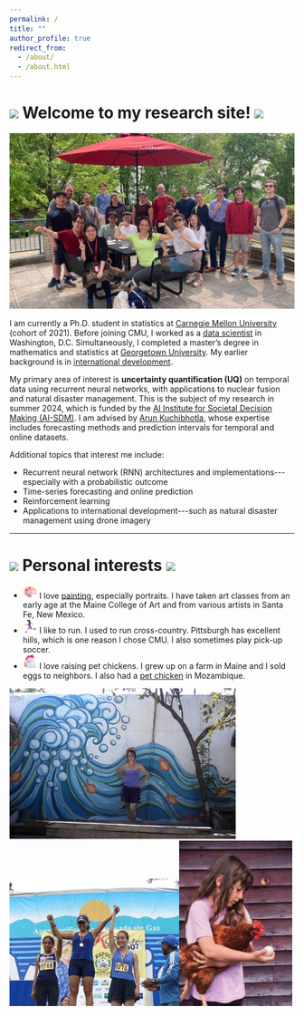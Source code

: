 ```yaml
---
permalink: /
title: ""
author_profile: true
redirect_from: 
  - /about/
  - /about.html
---
```


<img src="/images/favicon.ico" width="25"> Welcome to my research site! <img src="/images/favicon.ico" width="25">
======

![CMU colleagues](/images/CMU_patio1.jpg)

I am currently a Ph.D. student in statistics at [Carnegie Mellon University](https://www.cmu.edu/dietrich/statistics-datascience/index.html) (cohort of 2021). Before joining CMU, I worked as a [data scientist](/cv/) in Washington, D.C. Simultaneously, I completed a master’s degree in mathematics and statistics at [Georgetown University](https://mathstat.georgetown.edu/graduate/). My earlier background is in [international development](/cv/).


My primary area of interest is **uncertainty quantification (UQ)** on temporal data using recurrent neural networks, with applications to nuclear fusion and natural disaster management. This is the subject of my research in summer 2024, which is funded by the [AI Institute for Societal Decision Making (AI-SDM)](https://www.cmu.edu/ai-sdm/index.html). I am advised by [Arun Kuchibhotla](https://arun-kuchibhotla.github.io/), whose expertise includes forecasting methods and prediction intervals for temporal and online datasets.

Additional topics that interest me include:

* Recurrent neural network (RNN) architectures and implementations---especially with a probabilistic outcome
* Time-series forecasting and online prediction
* Reinforcement learning
* Applications to international development---such as natural disaster management using drone imagery


---


<img src="/images/favicon.ico" width="25"> Personal interests <img src="/images/favicon.ico" width="25">
======

* <img src="/images/paint1.png" width="25"> I love [painting](https://www.instagram.com/selina.carter.art), especially portraits. I have taken art classes from an early age at the Maine College of Art and from various artists in Santa Fe, New Mexico.
* <img src="/images/girlrun.png" width="25"> I like to run. I used to run cross-country. Pittsburgh has excellent hills, which is one reason I chose CMU. I also sometimes play pick-up soccer.
* <img src="/images/chicken.png" width="25"> I love raising pet chickens. I grew up on a farm in Maine and I sold eggs to neighbors. I also had a [pet chicken](https://www.youtube.com/watch?v=nvbMS_YSOF0) in Mozambique.



<img src="/images/mural_moz.jpg" width="400" title="Mural I did in Island of Mozambique"><img src="/images/run_ecuador.jpg" width="300" title="Run (10K I think) in Guayaquil, Ecuador"><img src="/images/me_chicken.png" width="200" title="Me (age 7?) and a pet hen in Maine">
